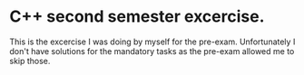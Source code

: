 # C++ second semester excercise.

This is the excercise I was doing by myself for the pre-exam. Unfortunately I don't have solutions for the mandatory tasks as the pre-exam allowed me to skip those.